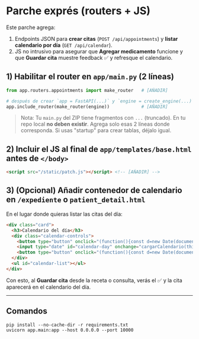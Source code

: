 
# Parche exprés (routers + JS)

Este parche agrega:
1) Endpoints JSON para **crear citas** (`POST /api/appointments`) y **listar calendario por día** (`GET /api/calendar`).
2) JS no intrusivo para asegurar que **Agregar medicamento** funcione y que **Guardar cita** muestre feedback ✅ y refresque el calendario.

## 1) Habilitar el router en `app/main.py` (2 líneas)

```python
from app.routers.appointments import make_router   # [AÑADIR]

# después de crear `app = FastAPI(...)` y `engine = create_engine(...)`
app.include_router(make_router(engine))            # [AÑADIR]
```

> Nota: Tu `main.py` del ZIP tiene fragmentos con `...` (truncado). En tu repo local **no deben existir**. Agrega solo esas 2 líneas donde corresponda. Si usas "startup" para crear tablas, déjalo igual.

## 2) Incluir el JS al final de `app/templates/base.html` antes de `</body>`

```html
<script src="/static/patch.js"></script> <!-- [AÑADIR] -->
```

## 3) (Opcional) Añadir contenedor de calendario en `/expediente` o `patient_detail.html`

En el lugar donde quieras listar las citas del día:

```html
<div class="card">
  <h3>Calendario del día</h3>
  <div class="calendar-controls">
    <button type="button" onclick="(function(){const d=new Date(document.getElementById('calendar-day').value||new Date());d.setDate(d.getDate()-1);const iso=d.toISOString().slice(0,10);document.getElementById('calendar-day').value=iso;cargarCalendario(iso);})();">←</button>
    <input type="date" id="calendar-day" onchange="cargarCalendario(this.value)">
    <button type="button" onclick="(function(){const d=new Date(document.getElementById('calendar-day').value||new Date());d.setDate(d.getDate()+1);const iso=d.toISOString().slice(0,10);document.getElementById('calendar-day').value=iso;cargarCalendario(iso);})();">→</button>
  </div>
  <ul id="calendar-list"></ul>
</div>
```

Con esto, al **Guardar cita** desde la receta o consulta, verás el ✅ y la cita aparecerá en el calendario del día.

---

## Comandos
```
pip install --no-cache-dir -r requirements.txt
uvicorn app.main:app --host 0.0.0.0 --port 10000
```
